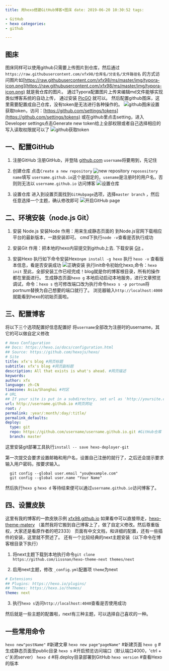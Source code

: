 ```yaml
---
title: 用hexo搭建GitHub博客+图床 date: 2019-06-20 10:30:52 tags:

- GitHub
- hexo categories:
- github

---
```


## 图床

图床同样可以使用github只需要上传图片到仓库，然后通过`https://raw.githubusercontent.com/xfx98/仓库名/分支名/文件路径名`
的方式访问图片如[https://raw.githubusercontent.com/xfx98/ms/master/img/typora-icon.png](https://raw.githubusercontent.com/xfx98/ms/master/img/typora-icon.png)
就是我仓库的图片。 通过Typora配置图片上传来编辑md文件能够实现类似博客系统的自动上传，
通过安装 [PicGO](https://picgo.github.io/PicGo-Doc/zh/guide/#%E4%B8%8B%E8%BD%BD%E5%AE%89%E8%A3%85) 就可以。
然后配置github图床，这里需要配置成自己仓库，没有token是无法进行各种操作的。 ![github图床设置](https://raw.githubusercontent.com/xfx98/ms/master/img/image-20210331101417219.png)
获取token，访问：[https://github.com/settings/tokens](https://github.com/settings/tokens) 或在github里点击setting，进入 Developer
settings点击Generate new token给上全部权限或者自己选择相应的写入读取权限就可以了
![github获取token](https://raw.githubusercontent.com/xfx98/ms/master/img/image-20210331101629017.png)

## 一、配置GitHub

1. 注册GitHub 注册GitHub，并登陆 [github.com](https://github.com)
   `username`将要用到，先记住

2. 创建仓库 点击`Create a new repository`
   ![new repository](https://raw.githubusercontent.com/xfx98/ms/master/img/new-repository-page.png)
   `reposository name`填写 `username.github.io`这个是固定的，`usename`是注册时的用户名，否则则无法以 `username.github.io` 访问博客
   ![设置仓库](https://raw.githubusercontent.com/xfx98/ms/master/img/settings-repository.png)

3. 设置仓库 进入到设置页面找到`GitHubpage`选项，选择`master branch` ，然后任意选择一个主题，确认修改即可
   ![开启GitHub page](https://raw.githubusercontent.com/xfx98/ms/master/img/gtihubpage-open.png)

## 二、环境安装（node.js Git）

1. 安装 Node.js 安装Node 作用：用来生成静态页面的 到Node.js官网下载相应平台的最新版本，一路安装即可。 cmd下执行`node -v`查看是否执行成功

2. 安装Git 作用：把本地的hexo内容提交到github上去. 下载安装 [Git](http://git-scm.com/downloads) 。

3. 安装Hexo 执行如下命令安装Hexo`npm install -g hexo`
   执行 `hexo -v` 查看版本信息，看是否安装成功
   ![正确安装](https://raw.githubusercontent.com/xfx98/ms/master/img/hexo-version.png)
   执行init命令初始化hexo,命令：`hexo init`
   至此，全部安装工作已经完成！blog就是你的博客根目录，所有的操作都在里面进行。 生成静态页面`hexo g`
   本地启动启动本地服务，进行文章预览调试，命令：`hexo s` 也可修改端口改为执行命令`hexo s -p portnum`将portnum替换为自己想要的端口就行了。 浏览器输入`http://localhost:4000`
   就能看到hexo的初始页面啦。

## 三、配置博客

将以下三个选项配置好信息配置好 将`username`全部改为注册时的username，其它的可以做自定义修改

```yml
# Hexo Configuration
## Docs: https://hexo.io/docs/configuration.html
## Source: https://github.com/hexojs/hexo/
# Site
title: xfx's blog #网页标题
subtitle: xfx's blog #网页副标题
description: All that exists is what's ahead. #网页描述
keywords:
author: xfx
language: zh-CN
timezone: Asia/Shanghai #时区
# URL
## If your site is put in a subdirectory, set url as 'http://yoursite.com/child' and root as '/child/'
url: http://username.github.io #网页网址
root: /
permalink: :year/:month/:day/:title/
permalink_defaults:
deploy:
  type: git
  repo: https://github.com/username/username.github.io.git #GitHub仓库
  branch: master
```

这里安装git部署工具执行`install -- save hexo-deployer-git`

第一次提交会要求设置邮箱和用户名，设置自己注册的就行了，之后还会提示要求输入用户密码，按要求输入。

```
  git config --global user.email "you@example.com"
  git config --global user.name "Your Name"
```

然后执行`hexo g` `hexo d` 等待结束便可以通过`username.github.io`访问博客了。

## 四、设置皮肤

这里有我的博客的一款皮肤示例 [xfx98.github.io](https://xfx98.github.io)
如果看中可以直接带走，[hexo-theme-matery](https://github.com/blinkfox/hexo-theme-matery)
（虽然我将它搬到自己博客上了，做了自定义修改。然后尊重版权，大家还是看原作者的吧2333） 页面有中文文档，和详细的配置，还有一些插件的安装，这里就不赘述了。 还有一个比较经典的next主题安装（以下命令在博客根目录下执行）

1. 将next主题下载到本地执行命令`git clone https://github.com/iissnan/hexo-theme-next themes/next`

2. 启用next主题，修改 `_config.yml`配置项 `theme`为next

```yml
# Extensions
## Plugins: https://hexo.io/plugins/
## Themes: https://hexo.io/themes/
theme: next
```

3. 执行`hexo s`访问`http://localhost:4040`查看是否使用成功

然后就是一些主题的配置啦，next有三种主题，可以选择自己喜欢的一种。

## 一些常用命令

`hexo new"postName"` #新建文章
`hexo new page"pageName"` #新建页面
`hexo g` #生成静态页面至public目录
`hexo s` #开启预览访问端口（默认端口4000，'ctrl + c'关闭server）
`hexo d` #将.deploy目录部署到GitHub
`hexo version` #查看Hexo的版本
